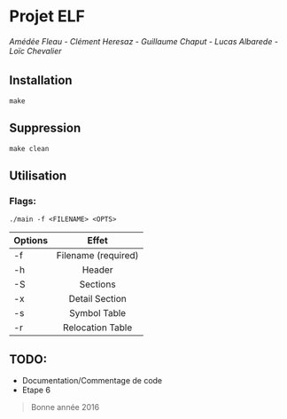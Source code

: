 # Projet ELF
###### Amédée Fleau - Clément Heresaz - Guillaume Chaput - Lucas Albarede -Loïc Chevalier

## Installation
```
make
```

## Suppression
```
make clean
```

## Utilisation
### Flags:
```
./main -f <FILENAME> <OPTS>
```

| Options       | Effet                    |
| ------------- |:------------------------:|
| -f            | Filename (required)      |
| -h            | Header                   |
| -S            | Sections                 |
| -x<num>       | Detail Section <num>     |
| -s            | Symbol Table             |
| -r            | Relocation Table         |

## TODO:
* Documentation/Commentage de code
* Etape 6

> Bonne année 2016
